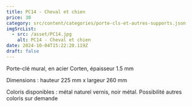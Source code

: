 ```yaml
---
title: PC14 - Cheval et chien
price: 30
category: src/content/categories/porte-cls-et-autres-supports.json
imgSrcList:
  - src: /asset/PC14.jpg
    alt: PC14 - Cheval et chien
date: 2024-10-04T15:22:20.119Z
draft: false
---
```


Porte-clé mural, en acier Corten, épaisseur 1.5 mm

Dimensions : hauteur 225 mm x largeur 260 mm

Coloris disponibles : métal naturel vernis, noir métal. Possibilité autres coloris sur demande
